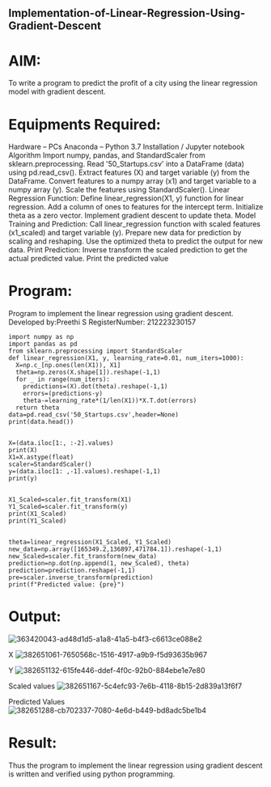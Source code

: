 ## Implementation-of-Linear-Regression-Using-Gradient-Descent
# AIM:
To write a program to predict the profit of a city using the linear regression model with gradient descent.

# Equipments Required:
Hardware – PCs
Anaconda – Python 3.7 Installation / Jupyter notebook
Algorithm
Import numpy, pandas, and StandardScaler from sklearn.preprocessing.
Read '50_Startups.csv' into a DataFrame (data) using pd.read_csv().
Extract features (X) and target variable (y) from the DataFrame. Convert features to a numpy array (x1) and target variable to a numpy array (y). Scale the features using StandardScaler(). Linear Regression Function:
Define linear_regression(X1, y) function for linear regression. Add a column of ones to features for the intercept term. Initialize theta as a zero vector. Implement gradient descent to update theta. Model Training and Prediction:
Call linear_regression function with scaled features (x1_scaled) and target variable (y). Prepare new data for prediction by scaling and reshaping. Use the optimized theta to predict the output for new data. Print Prediction:
Inverse transform the scaled prediction to get the actual predicted value. Print the predicted value
# Program:
Program to implement the linear regression using gradient descent.
Developed by:Preethi S
RegisterNumber:  212223230157
```
import numpy as np
import pandas as pd
from sklearn.preprocessing import StandardScaler
def linear_regression(X1, y, learning_rate=0.01, num_iters=1000):
  X=np.c_[np.ones(len(X1)), X1]
  theta=np.zeros(X.shape[1]).reshape(-1,1)
  for _ in range(num_iters):
    predictions=(X).dot(theta).reshape(-1,1)
    errors=(predictions-y)
    theta-=learning_rate*(1/len(X1))*X.T.dot(errors)
  return theta
data=pd.read_csv('50_Startups.csv',header=None)
print(data.head())


X=(data.iloc[1:, :-2].values)
print(X)
X1=X.astype(float)
scaler=StandardScaler()
y=(data.iloc[1: ,-1].values).reshape(-1,1)
print(y)


X1_Scaled=scaler.fit_transform(X1)
Y1_Scaled=scaler.fit_transform(y)
print(X1_Scaled)
print(Y1_Scaled)


theta=linear_regression(X1_Scaled, Y1_Scaled)
new_data=np.array([165349.2,136897,471784.1]).reshape(-1,1)
new_Scaled=scaler.fit_transform(new_data)
prediction=np.dot(np.append(1, new_Scaled), theta)
prediction=prediction.reshape(-1,1)
pre=scaler.inverse_transform(prediction)
print(f"Predicted value: {pre}")
```
# Output:
![363420043-ad48d1d5-a1a8-41a5-b4f3-c6613ce088e2](https://github.com/user-attachments/assets/338c6a61-898d-4fd6-812c-d44d187b7f84)

X
![382651061-7650568c-1516-4917-a9b9-f5d93635b967](https://github.com/user-attachments/assets/0a6f07c4-66b0-466b-91f7-f638ef23e03b)

Y
![382651132-615fe446-ddef-4f0c-92b0-884ebe1e7e80](https://github.com/user-attachments/assets/62c95620-9deb-43ad-bc88-800d8a59a111)

Scaled values
![382651167-5c4efc93-7e6b-4118-8b15-2d839a13f6f7](https://github.com/user-attachments/assets/90677142-4acf-437b-b5d1-371fb3fa08dd)

Predicted Values
![382651288-cb702337-7080-4e6d-b449-bd8adc5be1b4](https://github.com/user-attachments/assets/1a6fced3-106e-446d-9dfd-a09927b5c965)

# Result:
Thus the program to implement the linear regression using gradient descent is written and verified using python programming.
